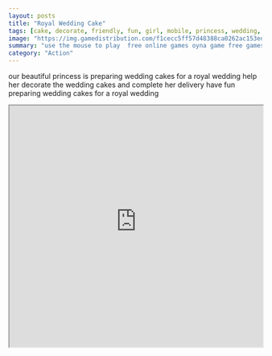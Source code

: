 ```yaml
---
layout: posts
title: "Royal Wedding Cake"
tags: [cake, decorate, friendly, fun, girl, mobile, princess, wedding, free, online, games, oyna, game, free, games, play, play, games]
image: "https://img.gamedistribution.com/f1cecc5ff57d48388ca0262ac153edba.jpg"
summary: "use the mouse to play  free online games oyna game free games play play games"
category: "Action"
---
```


our beautiful princess is preparing wedding cakes for a royal wedding help her decorate the wedding cakes and complete her delivery have fun preparing wedding cakes for a royal wedding

<iframe width="100%" height="480px;" src="https://html5.gamedistribution.com/f1cecc5ff57d48388ca0262ac153edba/"></iframe>